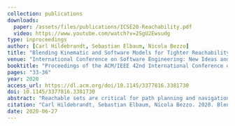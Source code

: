 ```yaml
---
collection: publications
downloads:
  paper: /assets/files/publications/ICSE20-Reachability.pdf
  video: https://www.youtube.com/watch?v=2SgU2Ewsudg
type: inproceedings
author: [Carl Hildebrandt, Sebastian Elbaum, Nicola Bezzo]
title: "Blending Kinematic and Software Models for Tighter Reachability Analysis"
venue: "International Conference on Software Engineering: New Ideas and Emerging Technologies Results Track (ICSE-NIER)"
booktitle: "Proceedings of the ACM/IEEE 42nd International Conference on Software Engineering: New Ideas and Emerging Results (ICSE-NIER)"
pages: "33-36"
year: 2020
access_url: https://dl.acm.org/doi/10.1145/3377816.3381730
doi: 10.1145/3377816.3381730
abstract: "Reachable sets are critical for path planning and navigation of mobile autonomous systems. Traditionally, these sets are computed using system models instantiated with their physical bounds. This exclusive focus on the physical bounds belies the fact that these systems are increasingly driven by sophisticated software components that can also bound the variables in the system models. This work explores the degree to which bounds manifested in the software can affect the computation of reachable sets, introduces an analysis approach to discover such bounds in code, and illustrates the potential of that approach on two systems. The preliminary results reveal that taking into consideration software bounds can reduce traditionally computed reachable sets by up to 91%."
citation: "Carl Hildebrandt, Sebastian Elbaum, Nicola Bezzo. 2020. Blending Kinematic and Software Models for Tighter Reachability Analysis. In <i>Proceedings of the ACM/IEEE 42nd International Conference on Software Engineering: New Ideas and Emerging Results. (ICSE-NIER)</i>. 33-36. https://doi.org/10.1145/3597926.3598069"
date: 2020-06-27
---
```



